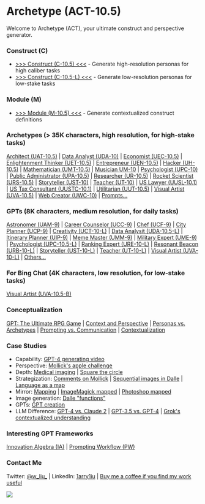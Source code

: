# Archetype (ACT-10.5)

Welcome to Archetype (ACT), your ultimate construct and perspective generator.

### Construct (C)

- [>>> Construct (C-10.5) <<<](https://chat.openai.com/share/8c526e14-1301-473e-a787-17ae308f3b89) - Generate high-resolution personas for high caliber tasks
- [>>> Construct (C-10.5-L) <<<](https://chat.openai.com/g/g-ZR3w4e0RR-construct-c-10-5-l) - Generate low-resolution personas for low-stake tasks

### Module (M)

- [>>> Module (M-10.5) <<<](https://chat.openai.com/share/cf8e4256-7ccb-4596-aa75-28f0ac39b637) - Generate contextualized construct definitions 

### Archetypes (> 35K characters, high resolution, for high-stake tasks)

[Architect (UAT-10.5)](https://chat.openai.com/share/ae3ad780-f2e2-4461-8407-593c32bc0734) | [Data Analyst (UDA-10)](https://chat.openai.com/share/48832ede-fb02-49ae-a319-6b6dcd082f70) | [Economist (UEC-10.5)](https://chat.openai.com/share/14206929-8b4c-438c-bca6-f1356952f6e0) | [Enlightenment Thinker (UET-10.5)](https://chat.openai.com/share/bb6506ad-35bd-4ec6-b511-337cefee8a7a) | [Entrepreneur (UEN-10.5)](https://chat.openai.com/share/3994fc10-59fd-4374-8991-2659717cfcc2) | [Hacker (UH-10.5)](https://chat.openai.com/share/29b18dfe-5f01-4134-8dd6-df9ed8ffd3b4) | [Mathematician (UMT-10.5)](https://chat.openai.com/share/4d5a79f6-f2b8-458d-a2d4-9fd549a897dc) | [Musician UM-10](https://chat.openai.com/share/20e9ceaa-5971-4401-aec9-5ad9b47a6051) | [Psychologist (UPC-10)](https://chat.openai.com/share/adbbea5b-ab8d-4362-a1f7-21b6d499eb64) | [Public Administrator (UPA-10.5)](https://chat.openai.com/share/2e6609ef-ede8-4f51-993c-c36afa6e425b) | [Researcher (UR-10.5)](https://chat.openai.com/share/c4150382-2f5d-4e98-8630-961351704c5f) | [Rocket Scientist (URS-10.5)](https://chat.openai.com/share/3a1db8d6-5e63-4d7a-977c-7c6a40ccde96) | [Storyteller (UST-10)](https://chat.openai.com/share/74b4942f-41c8-4a1a-9ee2-fd3f79707875) | [Teacher (UT-10)](https://chat.openai.com/share/ac728205-9747-457b-a18b-75ac35510751) | [US Lawyer (UUSL-10.1)](https://chat.openai.com/share/d6b0bc93-f95d-408f-b952-d04b36f73058) | [US Tax Consultant (UUSTC-10.1)](https://chat.openai.com/share/180691a3-865d-4ed2-bf86-fdc7da22ff68) | [Utilitarian (UUT-10.5)](https://chat.openai.com/share/b2bb08af-fe61-4ee1-bedf-f7e932e0b2d6) | [Visual Artist (UVA-10.5)](https://chat.openai.com/share/1b839218-beec-4caa-99d6-617b64093877) | [Web Creator (UWC-10)](https://chat.openai.com/share/ccb36aa8-455f-42d5-8785-8015b33513a4) | [Prompts...](https://github.com/1arry1iu/archetype/tree/main/Archetypal%20Personas)

### GPTs (8K characters, medium resolution, for daily tasks)

[Astronomer (UAM-9)](https://chat.openai.com/g/g-DhvzBQKLz-universal-astronomer-uam-9) | [Career Counselor (UCC-9)](https://chat.openai.com/g/g-0LRlMdiQX-universal-career-counselor-ucc-10-l) | [Chef (UCF-9)](https://chat.openai.com/g/g-xIPZQyYHK-universal-chef-ucf-9) | [City Planner (UCP-9)](https://chat.openai.com/g/g-nFQND4KlT-universal-city-planner-ucp-9) | [Creativity (UCT-10-L)](https://chat.openai.com/g/g-JIHQBtCY5-universal-creativity-uct-10-l) | [Data Analysit (UDA-10.5-L)](https://chat.openai.com/g/g-UnHVJnGaf-universal-data-analyst-uda-10-5-l) | [Itinerary Planner (UIP-9)](https://chat.openai.com/g/g-LJ52WpKLZ-universal-itinerary-planner-uip-9) | [Meme Master (UMM-9)](https://chat.openai.com/g/g-HfwddwgBV-universal-meme-master) | [Military Expert (UME-9)](https://chat.openai.com/g/g-uXJSvUyLn-universal-military-expert-ume-9) | [Psychologist (UPC-10.5-L)](https://chat.openai.com/g/g-gktcTLs6E-universal-psychologist-upc-10-5-l) | [Ranking Expert (URE-10-L)](https://chat.openai.com/g/g-TysLPlbGx-universal-ranking-expert-ure-10-l) | [Resonant Beacon (URB-10-L)](https://chat.openai.com/g/g-AW4e5JG6W-universal-resonant-beacon-urb-10-l) | [Storyteller (UST-10-L)](https://chat.openai.com/g/g-i2KB66rSE-universal-storyteller-ust-10-l) | [Teacher (UT-10-L)](https://chat.openai.com/g/g-Kjcwbz0HJ-universal-teacher-ut-10-l) | [Visual Artist (UVA-10-L)](https://chat.openai.com/g/g-DajFS86Q5-universal-visual-artist-uva-10-5-l) | [Others...](https://x.com/w_liu_/status/1722801575943655560)

### For Bing Chat (4K characters, low resolution, for low-stake tasks)

[Visual Artist (UVA-10.5-B)](https://sl.bing.net/c2zhTKtuwKG)

### Conceptualization

[GPT: The Ultimate RPG Game](https://x.com/w_liu_/status/1663385882152554499) | [Context and Perspective](https://x.com/w_liu_/status/1719571408811098144) | [Personas vs. Archetypes](https://x.com/w_liu_/status/1717873799457296480) | [Prompting vs. Communication](https://x.com/w_liu_/status/1723679016258093186) | [Contextualization](https://x.com/w_liu_/status/1723895065544966395)

### Case Studies

- Capability: [GPT-4 generating video](https://x.com/w_liu_/status/1723001181927088248)
- Perspective: [Mollick's apple challenge](https://x.com/w_liu_/status/1722207286360506517)
- Depth: [Medical imaging](https://x.com/w_liu_/status/1709926206521708959) | [Square the circle](https://x.com/w_liu_/status/1722583294121001119)
- Strategization: [Comments on Mollick](https://x.com/w_liu_/status/1708672278618374242) | [Sequential images in Dalle](https://x.com/w_liu_/status/1721342781204099240) | [Language as a map](https://x.com/w_liu_/status/1724803218893684886)
- Mirror: [Mapping](https://x.com/w_liu_/status/1723895065544966395) | [ImageMagick mapped](https://x.com/w_liu_/status/1723873274957103522) | [Photoshop mapped](https://x.com/w_liu_/status/1723884204453466128)
- Image generation: [Dalle "functions"](https://x.com/w_liu_/status/1723653559726879065)
- GPTs: [GPT creation](https://x.com/w_liu_/status/1723408244805386320)
- LLM Difference: [GPT-4 vs. Claude 2](https://x.com/w_liu_/status/1725227678079598852) | [GPT-3.5 vs. GPT-4](https://twitter.com/w_liu_/status/1725327562178793714) | [Grok's contextualized understanding](https://x.com/w_liu_/status/1727495531029835807)

### Interesting GPT Frameworks

[Innovation Algebra (IA)](https://innovationalgebra.com/) | [Prompting Workflow (PW)](https://github.com/dgcruzing/Prompting-Workflow)

### Contact Me

Twitter: [@w_liu_](https://twitter.com/w_liu_) | LinkedIn: [1arry1iu](https://www.linkedin.com/in/1arry1iu/) | [Buy me a coffee if you find my work useful](https://www.buymeacoffee.com/1arry1iu)

![](https://github.com/1arry1iu/everything/blob/main/ET_Avatar.png)
